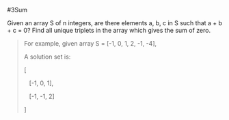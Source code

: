 #3Sum

Given an array S of n integers, are there elements a, b, c in S such that a + b + c = 0? Find all unique triplets in the array which gives the sum of zero.

>For example, given array S = [-1, 0, 1, 2, -1, -4],
> 
> A solution set is:
>
> [
>
>   &nbsp;&nbsp;&nbsp;[-1, 0, 1],
>
>   &nbsp;&nbsp;&nbsp;[-1, -1, 2]
>
> ]